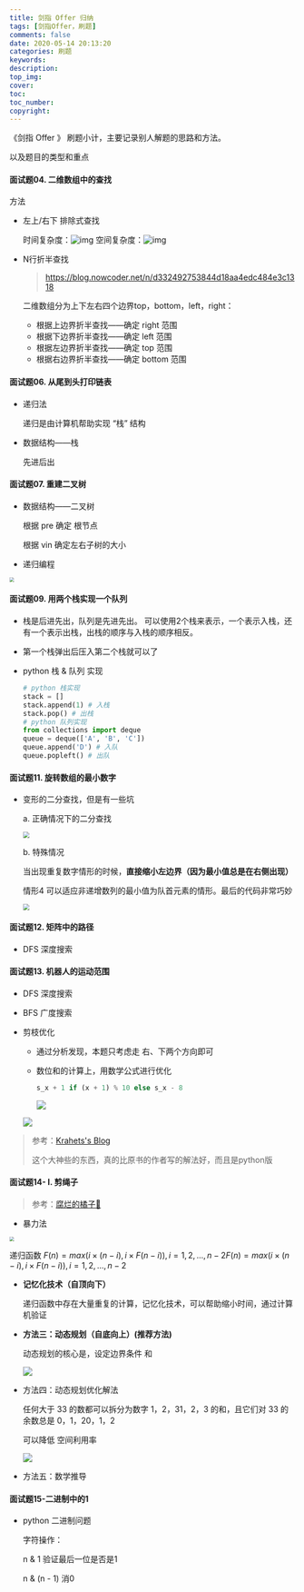 ```yaml
---
title: 剑指 Offer 归纳
tags: [剑指Offer，刷题]
comments: false
date: 2020-05-14 20:13:20
categories: 刷题
keywords:
description:
top_img:
cover:
toc:
toc_number:
copyright:
---
```


《剑指 Offer 》 刷题小计，主要记录别人解题的思路和方法。

以及题目的类型和重点

<!--more-->

#### 面试题04. 二维数组中的查找

方法

- 左上/右下 排除式查找

  时间复杂度：![img](https://www.nowcoder.com/equation?tex=O(%E8%A1%8C%E9%AB%98%20%2B%20%E5%88%97%E5%AE%BD)&preview=true)
  空间复杂度：![img](https://www.nowcoder.com/equation?tex=O(1)&preview=true)

- N行折半查找

  > https://blog.nowcoder.net/n/d332492753844d18aa4edc484e3c1318

  二维数组分为上下左右四个边界top，bottom，left，right：

  - 根据上边界折半查找——确定 right 范围
  - 根据下边界折半查找——确定 left 范围
  - 根据左边界折半查找——确定 top 范围
  - 根据右边界折半查找——确定 bottom 范围



#### 面试题06. 从尾到头打印链表

- 递归法

  递归是由计算机帮助实现 “栈” 结构

- 数据结构——栈 

  先进后出



#### 面试题07. 重建二叉树

- 数据结构——二叉树

  根据 pre 确定 根节点

  根据 vin 确定左右子树的大小

- 递归编程

<img src="https://cdn.jsdelivr.net/gh/PPsteven/pictures/img/20200512123358.png" style="zoom:50%;" />



#### 面试题09. 用两个栈实现一个队列

- 栈是后进先出，队列是先进先出。
  可以使用2个栈来表示，一个表示入栈，还有一个表示出栈，出栈的顺序与入栈的顺序相反。

- 第一个栈弹出后压入第二个栈就可以了

- python 栈 & 队列 实现

  ```python
  # python 栈实现
  stack = []
  stack.append(1) # 入栈
  stack.pop() # 出栈
  # python 队列实现
  from collections import deque 
  queue = deque(['A', 'B', 'C']) 
  queue.append('D') # 入队
  queue.popleft() # 出队
  ```

  

#### 面试题11. 旋转数组的最小数字

- 变形的二分查找，但是有一些坑

  a. 正确情况下的二分查找

  <img src="https://cdn.jsdelivr.net/gh/PPsteven/pictures/img/20200513113239.png" style="zoom: 67%;" />

  b. 特殊情况

  当出现重复数字情形的时候，**直接缩小左边界（因为最小值总是在右侧出现）**

  情形4 可以适应非递增数列的最小值为队首元素的情形。最后的代码非常巧妙

  <img src="https://cdn.jsdelivr.net/gh/PPsteven/pictures/img/20200513113538.png" style="zoom:67%;" />

#### 面试题12. 矩阵中的路径

- DFS 深度搜索



#### 面试题13. 机器人的运动范围

- DFS 深度搜索

- BFS 广度搜索

- 剪枝优化

  - 通过分析发现，本题只考虑走 右、下两个方向即可

  - 数位和的计算上，用数学公式进行优化

    ```python
    s_x + 1 if (x + 1) % 10 else s_x - 8
    ```

    ![](https://cdn.jsdelivr.net/gh/PPsteven/pictures/img/20200514215019.png)

  ![](https://cdn.jsdelivr.net/gh/PPsteven/pictures/img/20200514214717.png)

> 参考：[Krahets's Blog](https://krahets.gitee.io/)
>
> 这个大神些的东西，真的比原书的作者写的解法好，而且是python版

#### 面试题14- I. 剪绳子

> 参考：[腐烂的橘子🍊](https://leetcode-cn.com/problems/jian-sheng-zi-lcof/solution/xiang-jie-bao-li-di-gui-ji-yi-hua-ji-zhu-dong-tai-/)

- 暴力法

<img src="https://cdn.jsdelivr.net/gh/PPsteven/pictures/img/20200514215522.png" style="zoom: 50%;" />

递归函数 $F(n)=max(i\times(n-i),i\times F(n-i)),i=1,2,...,n-2F(n)=max(i×(n−i),i×F(n−i)),i=1,2,...,n−2$

- **记忆化技术（自顶向下）**

  递归函数中存在大量重复的计算，记忆化技术，可以帮助缩小时间，通过计算机验证

- **方法三：动态规划（自底向上）(推荐方法)**

  动态规划的核心是，设定边界条件 和 

  ![](https://cdn.jsdelivr.net/gh/PPsteven/pictures/img/20200514220028.png)

- 方法四：动态规划优化解法

  任何大于 33 的数都可以拆分为数字 1，2，31，2，3 的和，且它们对 33 的余数总是 0，1，20，1，2

  可以降低 空间利用率

  ![](https://cdn.jsdelivr.net/gh/PPsteven/pictures/img/20200514220028.png)

- 方法五：数学推导



#### 面试题15-二进制中的1

- python 二进制问题

  字符操作：
  
  n & 1 验证最后一位是否是1
  
  n & (n - 1) 消0